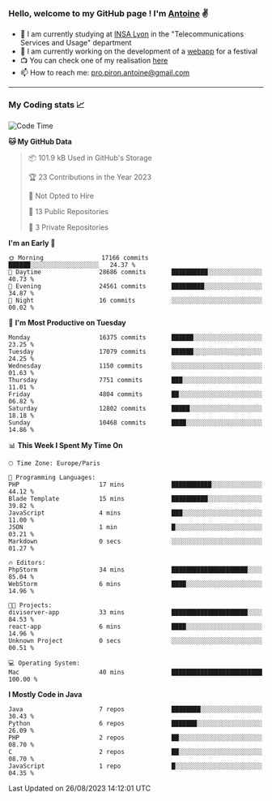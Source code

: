 ### Hello, welcome to my GitHub page ! I'm [Antoine](https://github.com/AntoinePiron) ✌️

- 🌱 I am currently studying at [INSA Lyon](https://www.insa-lyon.fr) in the "Telecommunications Services and Usage" department
- 🔭 I am currently working on the development of a [webapp](https://github.com/24HeuresINSA/Overbookd) for a festival
- 📺 You can check one of my realisation [here](https://astustc.fr)
- 📫 How to reach me: [pro.piron.antoine@gmail.com](mailto:pro.piron.antoine@gmail.com)

---

### My Coding stats 📈
<!--START_SECTION:waka-->
![Code Time](http://img.shields.io/badge/Code%20Time-184%20hrs%2033%20mins-blue)

**🐱 My GitHub Data** 

> 📦 101.9 kB Used in GitHub's Storage 
 > 
> 🏆 23 Contributions in the Year 2023
 > 
> 🚫 Not Opted to Hire
 > 
> 📜 13 Public Repositories 
 > 
> 🔑 3 Private Repositories 
 > 
**I'm an Early 🐤** 

```text
🌞 Morning                17166 commits       ██████░░░░░░░░░░░░░░░░░░░   24.37 % 
🌆 Daytime                28686 commits       ██████████░░░░░░░░░░░░░░░   40.73 % 
🌃 Evening                24561 commits       █████████░░░░░░░░░░░░░░░░   34.87 % 
🌙 Night                  16 commits          ░░░░░░░░░░░░░░░░░░░░░░░░░   00.02 % 
```
📅 **I'm Most Productive on Tuesday** 

```text
Monday                   16375 commits       ██████░░░░░░░░░░░░░░░░░░░   23.25 % 
Tuesday                  17079 commits       ██████░░░░░░░░░░░░░░░░░░░   24.25 % 
Wednesday                1150 commits        ░░░░░░░░░░░░░░░░░░░░░░░░░   01.63 % 
Thursday                 7751 commits        ███░░░░░░░░░░░░░░░░░░░░░░   11.01 % 
Friday                   4804 commits        ██░░░░░░░░░░░░░░░░░░░░░░░   06.82 % 
Saturday                 12802 commits       █████░░░░░░░░░░░░░░░░░░░░   18.18 % 
Sunday                   10468 commits       ████░░░░░░░░░░░░░░░░░░░░░   14.86 % 
```


📊 **This Week I Spent My Time On** 

```text
🕑︎ Time Zone: Europe/Paris

💬 Programming Languages: 
PHP                      17 mins             ███████████░░░░░░░░░░░░░░   44.12 % 
Blade Template           15 mins             ██████████░░░░░░░░░░░░░░░   39.82 % 
JavaScript               4 mins              ███░░░░░░░░░░░░░░░░░░░░░░   11.00 % 
JSON                     1 min               █░░░░░░░░░░░░░░░░░░░░░░░░   03.21 % 
Markdown                 0 secs              ░░░░░░░░░░░░░░░░░░░░░░░░░   01.27 % 

🔥 Editors: 
PhpStorm                 34 mins             █████████████████████░░░░   85.04 % 
WebStorm                 6 mins              ████░░░░░░░░░░░░░░░░░░░░░   14.96 % 

🐱‍💻 Projects: 
diviserver-app           33 mins             █████████████████████░░░░   84.53 % 
react-app                6 mins              ████░░░░░░░░░░░░░░░░░░░░░   14.96 % 
Unknown Project          0 secs              ░░░░░░░░░░░░░░░░░░░░░░░░░   00.51 % 

💻 Operating System: 
Mac                      40 mins             █████████████████████████   100.00 % 
```

**I Mostly Code in Java** 

```text
Java                     7 repos             ████████░░░░░░░░░░░░░░░░░   30.43 % 
Python                   6 repos             ███████░░░░░░░░░░░░░░░░░░   26.09 % 
PHP                      2 repos             ██░░░░░░░░░░░░░░░░░░░░░░░   08.70 % 
C                        2 repos             ██░░░░░░░░░░░░░░░░░░░░░░░   08.70 % 
JavaScript               1 repo              █░░░░░░░░░░░░░░░░░░░░░░░░   04.35 % 
```




 Last Updated on 26/08/2023 14:12:01 UTC
<!--END_SECTION:waka-->
